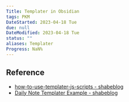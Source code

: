 ```yaml
---
Title: Templater in Obsidian
tags: PKM
DateStarted: 2023-04-18 Tue
due: null
DateModified: 2023-04-18 Tue
status: ""
aliases: Templater
Progress: NaN%
---
```


## Reference

- [how-to-use-templater-js-scripts - shabeblog](https://shbgm.ca/blog/obsidian/how-to-use-templater-js-scripts)
- [Daily Note Templater Example - shabeblog](https://shbgm.ca/blog/obsidian/O__O+Templater/Daily+Note+Templater+Example)
